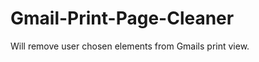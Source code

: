 Gmail-Print-Page-Cleaner
========================

Will remove user chosen elements from Gmails print view.
